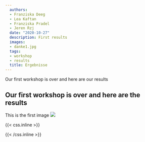 ```yaml
---
  authors:
  - Franziska Deeg
  - Lea Kaftan
  - Franziska Pradel
  - Jeren Rzj
  date: "2020-10-27"
  description: First results
  images:
  - danke1.jpg
  tags:
  - workshop
  - results
  title: Ergebnisse
---
```

  
  
  Our first workshop is over and here are our results
<!--more-->
  ## Our first workshop is over and here are the results
  
This is the first image
![](/post/ergebnisse_files/menti_wc_green.jpg)




{{< css.inline >}}
<style>
.canon { background: white; width: 100%; height: auto;}
</style>
{{< /css.inline >}}

